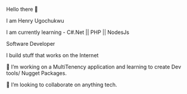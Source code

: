Hello there 🤚 

I am Henry Ugochukwu

I am currently learning - C#.Net || PHP || NodesJs

Software Developer 

I build stuff that works on the Internet 

🔭 I’m working on a MultiTenency application and learning to create Dev tools/ Nugget Packages.

👯 I’m looking to collaborate on anything tech.

